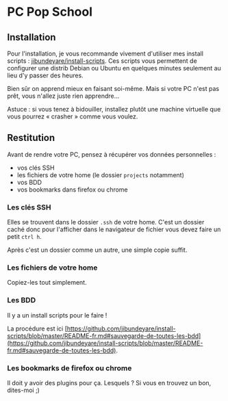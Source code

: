 # PC Pop School

## Installation

Pour l'installation, je vous recommande vivement d'utiliser mes install scripts : [jibundeyare/install-scripts](https://github.com/jibundeyare/install-scripts).
Ces scripts vous permettent de configurer une distrib Debian ou Ubuntu en quelques minutes seulement au lieu d'y passer des heures.

Bien sûr on apprend mieux en faisant soi-même.
Mais si votre PC n'est pas prêt, vous n'allez juste rien apprendre...

Astuce : si vous tenez à bidouiller, installez plutôt une machine virtuelle que vous pourrez « crasher » comme vous voulez.

## Restitution

Avant de rendre votre PC, pensez à récupérer vos données personnelles :

- vos clés SSH
- les fichiers de votre home (le dossier `projects` notamment)
- vos BDD
- vos bookmarks dans firefox ou chrome

### Les clés SSH

Elles se trouvent dans le dossier `.ssh` de votre home.
C'est un dossier caché donc pour l'afficher dans le navigateur de fichier vous devez faire un petit `ctrl h`.

Après c'est un dossier comme un autre, une simple copie suffit.

### Les fichiers de votre home

Copiez-les tout simplement.

### Les BDD

Il y a un install scripts pour le faire !

La procédure est ici [https://github.com/jibundeyare/install-scripts/blob/master/README-fr.md#sauvegarde-de-toutes-les-bdd](https://github.com/jibundeyare/install-scripts/blob/master/README-fr.md#sauvegarde-de-toutes-les-bdd).

### Les bookmarks de firefox ou chrome

Il doit y avoir des plugins pour ça.
Lesquels ?
Si vous en trouvez un bon, dites-moi ;)

